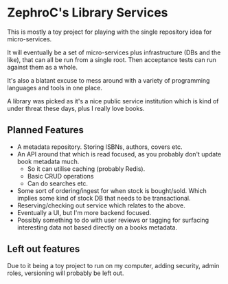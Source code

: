 # ZephroC's Library Services
This is mostly a toy project for playing with the single repository idea for micro-services.

It will eventually be a set of micro-services plus infrastructure (DBs and the like), that can all be run from a single root. Then acceptance tests can run against them as a whole.

It's also a blatant excuse to mess around with a variety of programming languages and tools in one place.

A library was picked as it's a nice public service institution which is kind of under threat these days, plus I really love books.

## Planned Features
- A metadata repository. Storing ISBNs, authors, covers etc.
- An API around that which is read focused, as you probably don't update book metadata much.
  - So it can utilise caching (probably Redis).
  - Basic CRUD operations
  - Can do searches etc.
- Some sort of ordering/ingest for when stock is bought/sold. Which implies some kind of stock DB that needs to be transactional.
- Reserving/checking out service which relates to the above.
- Eventually a UI, but I'm more backend focused.
- Possibly something to do with user reviews or tagging for surfacing interesting data not based directly on a books metadata.

## Left out features
Due to it being a toy project to run on my computer, adding security, admin roles, versioning will probably be left out.

